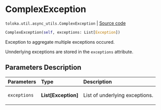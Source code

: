 # ComplexException
`toloka.util.async_utils.ComplexException` | [Source code](https://github.com/Toloka/toloka-kit/blob/v1.2.3/src/util/async_utils.py#L36)

```python
ComplexException(self, exceptions: List[Exception])
```

Exception to aggregate multiple exceptions occured.


Unnderlying exceptions are stored in the `exceptions` attribute.

## Parameters Description

| Parameters | Type | Description |
| :----------| :----| :-----------|
`exceptions`|**List\[Exception\]**|<p>List of underlying exceptions.</p>
